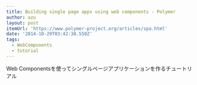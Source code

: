 ```yaml
---
title: Building single page apps using web components - Polymer
author: azu
layout: post
itemUrl: 'https://www.polymer-project.org/articles/spa.html'
date: '2014-10-29T03:42:38.550Z'
tags:
  - WebComponents
  - tutorial
---
```

Web Componentsを使ってシングルページアプリケーションを作るチュートリアル
